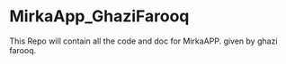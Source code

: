 MirkaApp_GhaziFarooq
====================

This Repo will contain all the code and doc for MirkaAPP. given by ghazi farooq.
